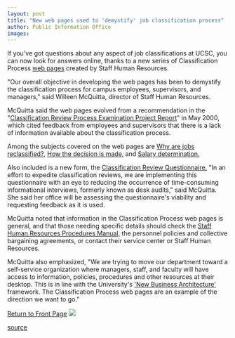 ```yaml
---
layout: post
title: "New web pages used to 'demystify' job classification process"
author: Public Information Office
images:
---
```


If you've got questions about any aspect of job classifications at UCSC, you can now look for answers online, thanks to a new series of Classification Process [web pages][1] created by Staff Human Resources.

"Our overall objective in developing the web pages has been to demystify the classification process for campus employees, supervisors, and managers," said Willeen McQuitta, director of Staff Human Resources.  
  
McQuitta said the web pages evolved from a recommendation in the "[Classification Review Process Examination Project Report][2]" in May 2000, which cited feedback from employees and supervisors that there is a lack of information available about the classification process.  
  
Among the subjects covered on the web pages are [Why are jobs reclassified?][3], [How the decision is made,][4] and [Salary determination.][5]  
  
Also included is a new form, the [Classification Review Questionnaire.][1] "In an effort to expedite classification reviews, we are implementing this questionnaire with an eye to reducing the occurrence of time-consuming informational interviews, formerly known as desk audits," said McQuitta. She said her office will be assessing the questionnaire's viability and requesting feedback as it is used.  
  
McQuitta noted that information in the Classification Process web pages is general, and that those needing specific details should check the [Staff Human Resources Procedures Manual,][6] the personnel policies and collective bargaining agreements, or contact their service center or Staff Human Resources.  
  
McQuitta also emphasized, "We are trying to move our department toward a self-service organization where managers, staff, and faculty will have access to information, policies, procedures and other resources at their desktop. This is in line with the University's ['New Business Architecture'][7] framework. The Classification Process web pages are an example of the direction we want to go."

  

[Return to Front Page][8] ![ ][9]

[1]: http://www2.ucsc.edu/staff_hr/ClassificationProcess/index.htm
[2]: http://www2.ucsc.edu/staff_hr/consulting/classrpt.pdf
[3]: http://www2.ucsc.edu/staff_hr/ClassificationProcess/classhome.htm
[4]: http://www2.ucsc.edu/staff_hr/ClassificationProcess/decision.htm
[5]: http://www2.ucsc.edu/staff_hr/ClassificationProcess/salary.htm
[6]: http://www2.ucsc.edu/comp/manual/
[7]: http://www.ucsc.edu/currents/00-01/09-11/arch.html
[8]: ../../index.html
[9]: ../../images/trans.gif

[source](http://www1.ucsc.edu/currents/01-02/05-13/classifications.html "Permalink to classifications")
